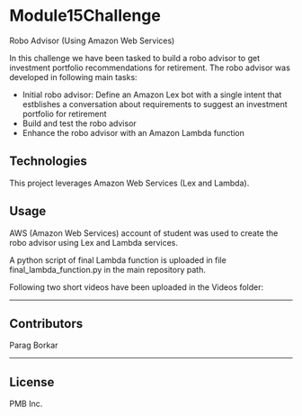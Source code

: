# Module15Challenge
Robo Advisor (Using Amazon Web Services)

In this challenge we have been tasked to build a robo advisor to get investment portfolio recommendations for retirement. The robo advisor was developed in following main tasks:
- Initial robo advisor: Define an Amazon Lex bot with a single intent that estblishes a conversation about requirements to suggest an investment portfolio for retirement
- Build and test the robo advisor
- Enhance the robo advisor with an Amazon Lambda function

## Technologies

This project leverages Amazon Web Services (Lex and Lambda).

## Usage

AWS (Amazon Web Services) account of student was used to create the robo advisor using Lex and Lambda services.

A python script of final Lambda function is uploaded in file final_lambda_function.py in the main repository path.

Following two short videos have been uploaded in the Videos folder:


---

## Contributors

Parag Borkar

---

## License

PMB Inc.
